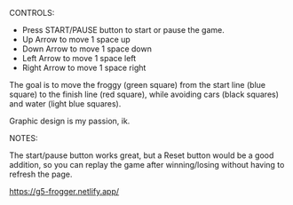 CONTROLS:
- Press START/PAUSE button to start or pause the game.
- Up Arrow to move 1 space up
- Down Arrow to move 1 space down
- Left Arrow to move 1 space left
- Right Arrow to move 1 space right

The goal is to move the froggy (green square) from the start line (blue square) to the finish line (red square), while avoiding cars (black squares) and water (light blue squares).

Graphic design is my passion, ik.

NOTES:

The start/pause button works great, but a Reset button would be a good addition, so you can replay the game after winning/losing without having to refresh the page.

https://g5-frogger.netlify.app/ 

